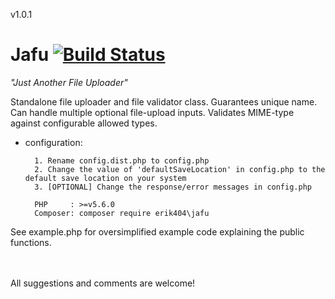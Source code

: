 v1.0.1
# Jafu [![Build Status](https://travis-ci.org/erik404/Jafu.svg?branch=master)](https://travis-ci.org/erik404/Jafu)
*"Just Another File Uploader"*

Standalone file uploader and file validator class. Guarantees unique name. Can handle multiple optional file-upload inputs. Validates MIME-type against configurable allowed types.

* configuration: 
        
        1. Rename config.dist.php to config.php
        2. Change the value of 'defaultSaveLocation' in config.php to the default save location on your system
        3. [OPTIONAL] Change the response/error messages in config.php 
        
        PHP     : >=v5.6.0
        Composer: composer require erik404\jafu


See example.php for oversimplified example code explaining the public functions.


<br /><br />
All suggestions and comments are welcome!


